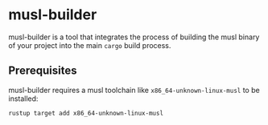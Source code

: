 # musl-builder

musl-builder is a tool that integrates the process of building the musl binary
of your project into the main `cargo` build process.

<!-- TODO: add project setup -->

## Prerequisites

musl-builder requires a musl toolchain like `x86_64-unknown-linux-musl` to be installed:

```sh
rustup target add x86_64-unknown-linux-musl
```

<!-- TODO: What to do with License? (wasm-builder is Apache-2.0) -->
